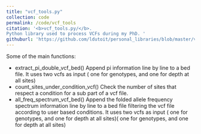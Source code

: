 ```yaml
---
title: "vcf_tools.py"
collection: code
permalink: /code/vcf_tools
citation: '<b>vcf_tools.py/</b>.
Python library used to process VCFs during my PhD. '
githuburl: 'https://github.com/ldutoit/personal_libraries/blob/master/vcf_tools.py'
---
```

Some of the main functions:
* extract_pi_double_vcf_bed() Append pi information line by line to a bed file. It uses two vcfs as input ( one for genotypes, and one for depth at all sites)
* count_sites_under_condition_vcf() Check the number of sites that respect a condition for a sub part of a vcf file.
* all_freq_spectrum_vcf_bed() Append the folded allele frequency spectrum information line by line to a bed file filtering the vcf file according to user based conditions. It uses two vcfs as input ( one for genotypes, and one for depth at all sites)( one for genotypes, and one for depth at all sites)



